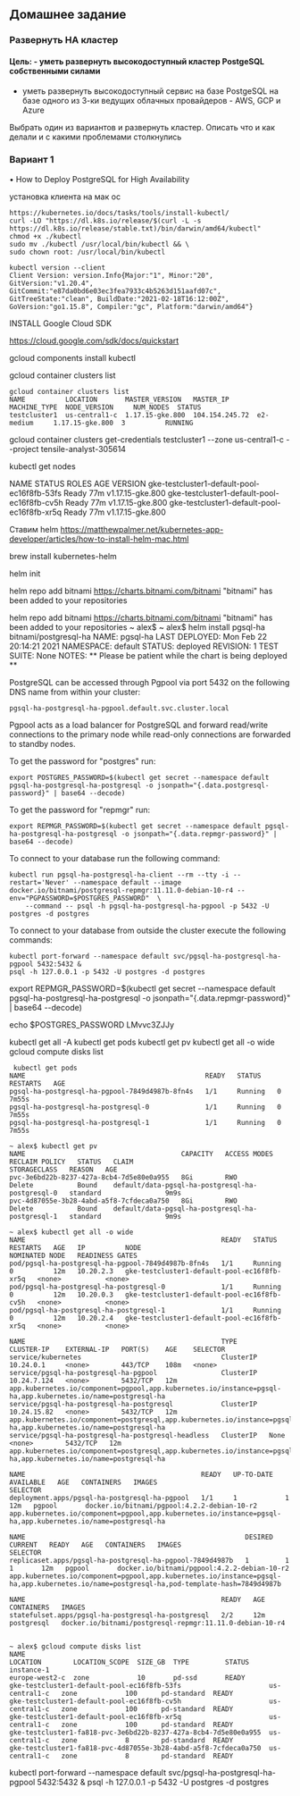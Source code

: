 ## Домашнее задание ## 
### Развернуть HA кластер ###
#### Цель: - уметь развернуть высокодоступный кластер PostgeSQL собственными силами  ####

- уметь развернуть высокодоступный сервис на базе PostgeSQL на базе одного из 3-ки ведущих облачных провайдеров - AWS, GCP и Azure  

Выбрать один из вариантов и развернуть кластер. Описать что и как делали и с какими проблемами столкнулись  

### Вариант 1 ### 
• How to Deploy PostgreSQL for High Availability  

 
установка клиента на мак ос   
```
https://kubernetes.io/docs/tasks/tools/install-kubectl/
curl -LO "https://dl.k8s.io/release/$(curl -L -s https://dl.k8s.io/release/stable.txt)/bin/darwin/amd64/kubectl"
chmod +x ./kubectl
sudo mv ./kubectl /usr/local/bin/kubectl && \
sudo chown root: /usr/local/bin/kubectl

kubectl version --client
Client Version: version.Info{Major:"1", Minor:"20", GitVersion:"v1.20.4", GitCommit:"e87da0bd6e03ec3fea7933c4b5263d151aafd07c", GitTreeState:"clean", BuildDate:"2021-02-18T16:12:00Z", GoVersion:"go1.15.8", Compiler:"gc", Platform:"darwin/amd64"}

```
INSTALL Google Cloud SDK

https://cloud.google.com/sdk/docs/quickstart

gcloud components install kubectl

gcloud container clusters list 
```
gcloud container clusters list 
NAME          LOCATION       MASTER_VERSION   MASTER_IP       MACHINE_TYPE  NODE_VERSION     NUM_NODES  STATUS
testcluster1  us-central1-c  1.17.15-gke.800  104.154.245.72  e2-medium     1.17.15-gke.800  3          RUNNING
```

gcloud container clusters get-credentials testcluster1 --zone us-central1-c --project tensile-analyst-305614

 kubectl get nodes  
 
NAME                                          STATUS   ROLES    AGE   VERSION
gke-testcluster1-default-pool-ec16f8fb-53fs   Ready    <none>   77m   v1.17.15-gke.800
gke-testcluster1-default-pool-ec16f8fb-cv5h   Ready    <none>   77m   v1.17.15-gke.800
gke-testcluster1-default-pool-ec16f8fb-xr5q   Ready    <none>   77m   v1.17.15-gke.800


Ставим helm 
https://matthewpalmer.net/kubernetes-app-developer/articles/how-to-install-helm-mac.html

brew install kubernetes-helm

helm init

 helm repo add bitnami https://charts.bitnami.com/bitnami
"bitnami" has been added to your repositories

 helm repo add bitnami https://charts.bitnami.com/bitnami
"bitnami" has been added to your repositories
~ alex$ 
~ alex$ helm install pgsql-ha bitnami/postgresql-ha
NAME: pgsql-ha
LAST DEPLOYED: Mon Feb 22 20:14:21 2021
NAMESPACE: default
STATUS: deployed
REVISION: 1
TEST SUITE: None
NOTES:
** Please be patient while the chart is being deployed **

PostgreSQL can be accessed through Pgpool via port 5432 on the following DNS name from within your cluster:

    pgsql-ha-postgresql-ha-pgpool.default.svc.cluster.local

Pgpool acts as a load balancer for PostgreSQL and forward read/write connections to the primary node while read-only connections are forwarded to standby nodes.

To get the password for "postgres" run:

    export POSTGRES_PASSWORD=$(kubectl get secret --namespace default pgsql-ha-postgresql-ha-postgresql -o jsonpath="{.data.postgresql-password}" | base64 --decode)

To get the password for "repmgr" run:

    export REPMGR_PASSWORD=$(kubectl get secret --namespace default pgsql-ha-postgresql-ha-postgresql -o jsonpath="{.data.repmgr-password}" | base64 --decode)

To connect to your database run the following command:

    kubectl run pgsql-ha-postgresql-ha-client --rm --tty -i --restart='Never' --namespace default --image docker.io/bitnami/postgresql-repmgr:11.11.0-debian-10-r4 --env="PGPASSWORD=$POSTGRES_PASSWORD"  \
        --command -- psql -h pgsql-ha-postgresql-ha-pgpool -p 5432 -U postgres -d postgres

To connect to your database from outside the cluster execute the following commands:

    kubectl port-forward --namespace default svc/pgsql-ha-postgresql-ha-pgpool 5432:5432 &
    psql -h 127.0.0.1 -p 5432 -U postgres -d postgres

export REPMGR_PASSWORD=$(kubectl get secret --namespace default pgsql-ha-postgresql-ha-postgresql -o jsonpath="{.data.repmgr-password}" | base64 --decode)

echo $POSTGRES_PASSWORD
LMvvc3ZJJy

kubectl get all -A
kubectl get pods
kubectl get pv
kubectl get all -o wide
gcloud compute disks list


```
 kubectl get pods
NAME                                             READY   STATUS    RESTARTS   AGE
pgsql-ha-postgresql-ha-pgpool-7849d4987b-8fn4s   1/1     Running   0          7m55s
pgsql-ha-postgresql-ha-postgresql-0              1/1     Running   0          7m55s
pgsql-ha-postgresql-ha-postgresql-1              1/1     Running   0          7m55s

~ alex$ kubectl get pv
NAME                                       CAPACITY   ACCESS MODES   RECLAIM POLICY   STATUS   CLAIM                                              STORAGECLASS   REASON   AGE
pvc-3e6bd22b-8237-427a-8cb4-7d5e80e0a955   8Gi        RWO            Delete           Bound    default/data-pgsql-ha-postgresql-ha-postgresql-0   standard                9m9s
pvc-4d87055e-3b28-4abd-a5f8-7cfdeca0a750   8Gi        RWO            Delete           Bound    default/data-pgsql-ha-postgresql-ha-postgresql-1   standard                9m9s

~ alex$ kubectl get all -o wide
NAME                                                 READY   STATUS    RESTARTS   AGE   IP          NODE                                          NOMINATED NODE   READINESS GATES
pod/pgsql-ha-postgresql-ha-pgpool-7849d4987b-8fn4s   1/1     Running   0          12m   10.20.2.3   gke-testcluster1-default-pool-ec16f8fb-xr5q   <none>           <none>
pod/pgsql-ha-postgresql-ha-postgresql-0              1/1     Running   0          12m   10.20.0.3   gke-testcluster1-default-pool-ec16f8fb-cv5h   <none>           <none>
pod/pgsql-ha-postgresql-ha-postgresql-1              1/1     Running   0          12m   10.20.2.4   gke-testcluster1-default-pool-ec16f8fb-xr5q   <none>           <none>

NAME                                                 TYPE        CLUSTER-IP    EXTERNAL-IP   PORT(S)    AGE    SELECTOR
service/kubernetes                                   ClusterIP   10.24.0.1     <none>        443/TCP    108m   <none>
service/pgsql-ha-postgresql-ha-pgpool                ClusterIP   10.24.7.124   <none>        5432/TCP   12m    app.kubernetes.io/component=pgpool,app.kubernetes.io/instance=pgsql-ha,app.kubernetes.io/name=postgresql-ha
service/pgsql-ha-postgresql-ha-postgresql            ClusterIP   10.24.15.82   <none>        5432/TCP   12m    app.kubernetes.io/component=postgresql,app.kubernetes.io/instance=pgsql-ha,app.kubernetes.io/name=postgresql-ha
service/pgsql-ha-postgresql-ha-postgresql-headless   ClusterIP   None          <none>        5432/TCP   12m    app.kubernetes.io/component=postgresql,app.kubernetes.io/instance=pgsql-ha,app.kubernetes.io/name=postgresql-ha

NAME                                            READY   UP-TO-DATE   AVAILABLE   AGE   CONTAINERS   IMAGES                                        SELECTOR
deployment.apps/pgsql-ha-postgresql-ha-pgpool   1/1     1            1           12m   pgpool       docker.io/bitnami/pgpool:4.2.2-debian-10-r2   app.kubernetes.io/component=pgpool,app.kubernetes.io/instance=pgsql-ha,app.kubernetes.io/name=postgresql-ha

NAME                                                       DESIRED   CURRENT   READY   AGE   CONTAINERS   IMAGES                                        SELECTOR
replicaset.apps/pgsql-ha-postgresql-ha-pgpool-7849d4987b   1         1         1       12m   pgpool       docker.io/bitnami/pgpool:4.2.2-debian-10-r2   app.kubernetes.io/component=pgpool,app.kubernetes.io/instance=pgsql-ha,app.kubernetes.io/name=postgresql-ha,pod-template-hash=7849d4987b

NAME                                                 READY   AGE   CONTAINERS   IMAGES
statefulset.apps/pgsql-ha-postgresql-ha-postgresql   2/2     12m   postgresql   docker.io/bitnami/postgresql-repmgr:11.11.0-debian-10-r4


~ alex$ gcloud compute disks list
NAME                                                             LOCATION        LOCATION_SCOPE  SIZE_GB  TYPE         STATUS
instance-1                                                       europe-west2-c  zone            10       pd-ssd       READY
gke-testcluster1-default-pool-ec16f8fb-53fs                      us-central1-c   zone            100      pd-standard  READY
gke-testcluster1-default-pool-ec16f8fb-cv5h                      us-central1-c   zone            100      pd-standard  READY
gke-testcluster1-default-pool-ec16f8fb-xr5q                      us-central1-c   zone            100      pd-standard  READY
gke-testcluster1-fa818-pvc-3e6bd22b-8237-427a-8cb4-7d5e80e0a955  us-central1-c   zone            8        pd-standard  READY
gke-testcluster1-fa818-pvc-4d87055e-3b28-4abd-a5f8-7cfdeca0a750  us-central1-c   zone            8        pd-standard  READY

```

kubectl port-forward --namespace default svc/pgsql-ha-postgresql-ha-pgpool 5432:5432 & psql -h 127.0.0.1 -p 5432 -U postgres -d postgres

 